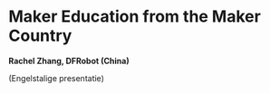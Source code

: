 # Maker Education from the Maker Country

**Rachel Zhang, DFRobot (China)**

(Engelstalige presentatie)

